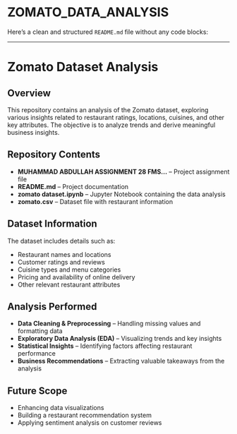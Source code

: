 # ZOMATO_DATA_ANALYSIS
Here’s a clean and structured `README.md` file without any code blocks:  

---

# Zomato Dataset Analysis  

## Overview  

This repository contains an analysis of the Zomato dataset, exploring various insights related to restaurant ratings, locations, cuisines, and other key attributes. The objective is to analyze trends and derive meaningful business insights.  

## Repository Contents  

- **MUHAMMAD ABDULLAH ASSIGNMENT 28 FMS...** – Project assignment file  
- **README.md** – Project documentation  
- **zomato dataset.ipynb** – Jupyter Notebook containing the data analysis  
- **zomato.csv** – Dataset file with restaurant information  

## Dataset Information  

The dataset includes details such as:  

- Restaurant names and locations  
- Customer ratings and reviews  
- Cuisine types and menu categories  
- Pricing and availability of online delivery  
- Other relevant restaurant attributes  

## Analysis Performed  

- **Data Cleaning & Preprocessing** – Handling missing values and formatting data  
- **Exploratory Data Analysis (EDA)** – Visualizing trends and key insights  
- **Statistical Insights** – Identifying factors affecting restaurant performance  
- **Business Recommendations** – Extracting valuable takeaways from the analysis  

## Future Scope  

- Enhancing data visualizations  
- Building a restaurant recommendation system  
- Applying sentiment analysis on customer reviews  

